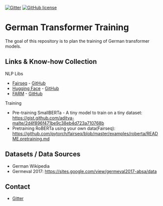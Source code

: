 [![Gitter](https://badges.gitter.im/German-Transformer-Training/community.svg)](https://gitter.im/German-Transformer-Training/community?utm_source=badge&utm_medium=badge&utm_campaign=pr-badge)
[![GitHub license](https://img.shields.io/github/license/PhilipMay/german-transformer-training)](https://github.com/PhilipMay/german-transformer-training/blob/master/LICENSE)

# German Transformer Training
The goal of this repository is to plan the training of German transformer models.

## Links & Know-how Collection

NLP Libs
- [Fairseq](https://fairseq.readthedocs.io/) - [GitHub](https://github.com/pytorch/fairseq)
- [Hugging Face](https://huggingface.co/) - [GitHub](https://github.com/huggingface)
- [FARM](https://farm.deepset.ai/) - [GitHub](https://github.com/deepset-ai/FARM)

Training
- Pre-training SmallBERTa - A tiny model to train on a tiny dataset: https://gist.github.com/aditya-malte/2d4f896f471be9c38eb4d723a710768b
- Pretraining RoBERTa using your own data(Fairseq): https://github.com/pytorch/fairseq/blob/master/examples/roberta/README.pretraining.md

## Datasets / Data Sources
- German Wikipedia
- Germeval 2017: https://sites.google.com/view/germeval2017-absa/data

## Contact
- [Gitter](https://gitter.im/German-Transformer-Training/community?utm_source=share-link&utm_medium=link&utm_campaign=share-link)
